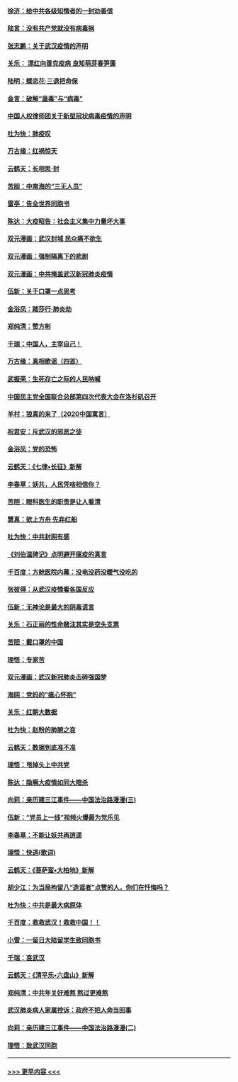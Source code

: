 #### [徐济：给中共各级知情者的一封劝善信](../pages/nsc993/n11868561.md?t=02150431) 
#### [陆言：没有共产党就没有病毒祸](../pages/nsc993/n11868232.md?t=02150431) 
#### [张志鹏：关于武汉疫情的声明](../pages/nsc993/n11867182.md?t=02150431) 
#### [关乐： 漂红向善克疫病 良知萌芽春笋蓬](../pages/nsc993/n11865710.md?t=02150431) 
#### [陆明：蝶恋花‧三退把命保](../pages/nsc993/n11865673.md?t=02150431) 
#### [金言：破解“蛊毒”与“病毒”](../pages/nsc993/n11864103.md?t=02150431) 
#### [中国人权律师团关于新型冠状病毒疫情的声明](../pages/nsc993/n11864249.md?t=02150431) 
#### [吐为快：肺疫叹](../pages/nsc993/n11864027.md?t=02150431) 
#### [万古缘：红祸惊天](../pages/nsc993/n11864079.md?t=02150431) 
#### [云鹤天：长相思‧封](../pages/nsc993/n11864006.md?t=02150431) 
#### [苦胆：中南海的“三无人员”](../pages/nsc993/n11862997.md?t=02150431) 
#### [雷亭：告全世界同胞书](../pages/nsc993/n11862572.md?t=02150431) 
#### [陈达：大疫昭告：社会主义集中力量坏大事](../pages/nsc993/n11859419.md?t=02150431) 
#### [双元漫画：武汉封城 民众痛不欲生](../pages/nsc993/n11859287.md?t=02150431) 
#### [双元漫画：强制隔离下的悲剧](../pages/nsc993/n11859244.md?t=02150431) 
#### [双元漫画：中共掩盖武汉新冠肺炎疫情](../pages/nsc993/n11858249.md?t=02150431) 
#### [伍新：关于口罩一点思考](../pages/nsc993/n11859195.md?t=02150431) 
#### [金浴凤：踏莎行‧肺炎劫](../pages/nsc993/n11858227.md?t=02150431) 
#### [郑纯清：赞方彬](../pages/nsc993/n11856803.md?t=02150431) 
#### [千瑞；中国人，主宰自己！](../pages/nsc993/n11856793.md?t=02150431) 
#### [万古缘：真相歌谣（四首）](../pages/nsc993/n11856263.md?t=02150431) 
#### [武振荣：生死存亡之际的人民呐喊](../pages/nsc993/n11856256.md?t=02150431) 
#### [中国民主党全国联合总部第四次代表大会在洛杉矶召开](../pages/nsc993/n11856344.md?t=02150431) 
#### [羊村：狼真的来了（2020中国寓言）](../pages/nsc993/n11856229.md?t=02150431) 
#### [祝君安：斥武汉的邪恶之徒](../pages/nsc993/n11855861.md?t=02150431) 
#### [金浴凤：党的恐怖](../pages/nsc993/n11855849.md?t=02150431) 
#### [云鹤天：《七律▪长征》新解](../pages/nsc993/n11855479.md?t=02150431) 
#### [李春草：妖共，人民凭啥相信你？](../pages/nsc993/n11855196.md?t=02150431) 
#### [苦胆：眼科医生的职责是让人看清](../pages/nsc993/n11853840.md?t=02150431) 
#### [慧真：欲上方舟 先弃红船](../pages/nsc993/n11853483.md?t=02150431) 
#### [吐为快：中共封网有感](../pages/nsc993/n11852575.md?t=02150431) 
#### [《刘伯温碑记》点明避开瘟疫的真言](../pages/nsc993/n11852128.md?t=02150431) 
#### [千百度：方舱医院内幕：没电没药没暖气没吃的](../pages/nsc993/n11850211.md?t=02150431) 
#### [张彼得：从武汉疫情看各国反应](../pages/nsc993/n11850102.md?t=02150431) 
#### [伍新：无神论是最大的阴毒谎言](../pages/nsc993/n11846129.md?t=02150431) 
#### [关乐：石正丽的性命赌注其实是空头支票](../pages/nsc993/n11846109.md?t=02150431) 
#### [苦胆：戴口罩的中国](../pages/nsc993/n11845576.md?t=02150431) 
#### [理悟：专家苦](../pages/nsc993/n11845564.md?t=02150431) 
#### [双元漫画：武汉新冠肺炎击碎强国梦](../pages/nsc993/n11843320.md?t=02150431) 
#### [海网：党妈的“瘟心怀抱”](../pages/nsc993/n11840740.md?t=02150431) 
#### [关乐：红朝大数据](../pages/nsc993/n11840675.md?t=02150431) 
#### [吐为快：赵粉的肺腑之哀](../pages/nsc993/n11840618.md?t=02150431) 
#### [云鹤天：数据到底准不准](../pages/nsc993/n11840325.md?t=02150431) 
#### [理悟：甩掉头上中共党](../pages/nsc993/n11838826.md?t=02150431) 
#### [陈达：隐瞒大疫情如同大暗杀](../pages/nsc993/n11838771.md?t=02150431) 
#### [向莉：亲历建三江事件——中国法治路漫漫(三)](../pages/nsc993/n11831825.md?t=02150431) 
#### [伍新：“党员上一线”视频火爆最为党乐见](../pages/nsc993/n11838200.md?t=02150431) 
#### [李春草：不能让妖共再逍遥](../pages/nsc993/n11838102.md?t=02150431) 
#### [理悟：快逃(歌词)](../pages/nsc993/n11838083.md?t=02150431) 
#### [云鹤天：《菩萨蛮▪大柏地》新解](../pages/nsc993/n11838059.md?t=02150431) 
#### [胡少江：为当局拘留八“造谣者”点赞的人，你们在忏悔吗？](../pages/nsc993/n11836801.md?t=02150431) 
#### [吐为快：中共是最大病原体](../pages/nsc993/n11836748.md?t=02150431) 
#### [千百度：救救武汉！救救中国！！](../pages/nsc993/n11836145.md?t=02150431) 
#### [小雪：一留日大陆留学生致同胞书](../pages/nsc993/n11834624.md?t=02150431) 
#### [千瑞：哀武汉](../pages/nsc993/n11833647.md?t=02150431) 
#### [云鹤天：《清平乐▪六盘山》新解](../pages/nsc993/n11833611.md?t=02150431) 
#### [郑纯清：中共年关好难熬 熬过更难熬](../pages/nsc993/n11833489.md?t=02150431) 
#### [武汉肺炎病人家属控诉：政府不把人命当回事](../pages/nsc993/n11833205.md?t=02150431) 
#### [向莉：亲历建三江事件——中国法治路漫漫(二)](../pages/nsc993/n11829102.md?t=02150431) 
#### [理悟：致武汉同胞](../pages/nsc993/n11831522.md?t=02150431) 

----
#### [ >>> 更早内容 <<< ](../indexes/nsc993-earlier.md)
